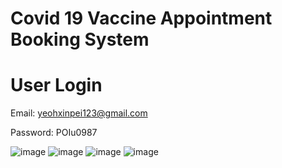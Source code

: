 # Covid 19 Vaccine Appointment Booking System
# User Login

Email: yeohxinpei123@gmail.com

Password: POIu0987

![image](https://user-images.githubusercontent.com/110812127/223667397-8d1ac755-e57d-4621-93ac-3758c531f179.png)
![image](https://user-images.githubusercontent.com/110812127/223667093-236d59ba-c693-4d31-ae84-332c723cd979.png)
![image](https://user-images.githubusercontent.com/110812127/223667145-8a959d30-23bd-4111-b1e1-11aeb734809e.png)
![image](https://user-images.githubusercontent.com/110812127/223667171-1b399f93-bf14-4a9e-ab25-deb0f91edcf8.png)
